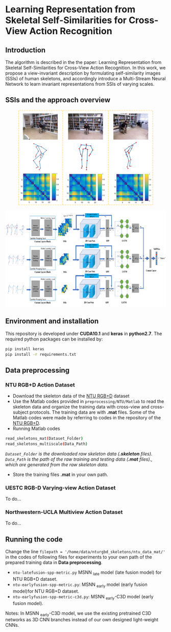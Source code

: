 # Learning Representation from Skeletal Self-Similarities for Cross-View Action Recognition
## Introduction
The algorithm is described in the the paper: Learning Representation from Skeletal Self-Similarities for Cross-View Action Recognition. In this work, we propose a view-invariant description by formulating self-similarity images (SSIs) of human skeletons, and accordingly introduce a Multi-Stream Neural Network to learn invariant representations from SSIs of varying scales. 

## SSIs and the approach overview 
<p align="center">
  <img height="300" src="docs/teaser1.png">
</p>
<p align="center">
  <img height="300" src="docs/teaser2.png">
</p>

## Environment and installation
This repository is developed under **CUDA10.1** and **keras** in **python2.7**. The required python packages can be installed by:
```bash
pip install keras
pip install -r requirements.txt
```
## Data preprocessing

### NTU RGB+D Action Dataset
- Download the skeleton data of the [NTU RGB+D](https://github.com/shahroudy/NTURGB-D) dataset
- Use the Matlab codes provided in `preprocessing/NTU/Matlab` to read the skeleton data and organize the training data with cross-view and cross-subject protocols. The training data are with **.mat** files. Some of the Matlab codes were made by referring to codes in the repository of the [NTU RGB+D](https://github.com/shahroudy/NTURGB-D).
- Running Matlab codes 
```bash
read_skeletons_mat(Dataset_Folder)  
read_skeletons_multiscale(Data_Path)
```
 *`Dataset_Folder` is the downloaded raw skeleton data (**.skeleton** files).*
 *`Data_Path` is the path of the raw training and testing data (**.mat** files)., which are generated from the raw skeleton data.*
- Store the training files **.mat** in your own path.

### UESTC RGB-D Varying-view Action Dataset
To do...
### Northwestern-UCLA Multiview Action Dataset
To do...

## Running the code
Change the line `filepath = '/home/data/nturgbd_skeletons/ntu_data_mat/'` in the codes of following files for experiments to your own path of the prepared training data in **Data preprocessing**. 

- `ntu-latefusion-spp-metric.py` MSNN <sub>late</sub> model (late fusion model) for NTU RGB+D dataset. 
- `ntu-earlyfusion-spp-metric.py`: MSNN <sub>early</sub> model (early fusion model)for NTU RGB+D dataset. 
- `ntu-earlyfusion-spp-metric-c3d.py`: MSNN <sub>early</sub>-C3D model (early fusion model). 

Notes: In MSNN <sub>early</sub>-C3D model, we use the existing pretrained C3D networks as 3D CNN branches instead of our own designed light-weight CNNs.
